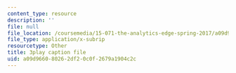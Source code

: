 ```yaml
---
content_type: resource
description: ''
file: null
file_location: /coursemedia/15-071-the-analytics-edge-spring-2017/a09d966080262df20c0f2679a1904c2c_IZ0qGEZkTIw.srt
file_type: application/x-subrip
resourcetype: Other
title: 3play caption file
uid: a09d9660-8026-2df2-0c0f-2679a1904c2c
---
```

